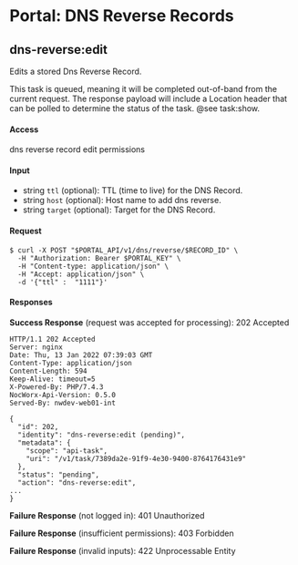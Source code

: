 # Portal: DNS Reverse Records

## dns-reverse:edit
Edits a stored Dns Reverse Record.

This task is queued, meaning it will be completed out-of-band from the current request. The response payload will include a Location header that can be polled to determine the status of the task. @see task:show.

#### Access
dns reverse record edit permissions

#### Input
- string `ttl` (optional): TTL (time to live) for the DNS Record.
- string `host` (optional): Host name to add dns reverse.
- string `target` (optional): Target for the DNS Record.

#### Request
```
$ curl -X POST "$PORTAL_API/v1/dns/reverse/$RECORD_ID" \
  -H "Authorization: Bearer $PORTAL_KEY" \
  -H "Content-type: application/json" \
  -H "Accept: application/json" \
  -d '{"ttl" :  "1111"}'
```

#### Responses
**Success Response** (request was accepted for processing): 202 Accepted
```
HTTP/1.1 202 Accepted
Server: nginx
Date: Thu, 13 Jan 2022 07:39:03 GMT
Content-Type: application/json
Content-Length: 594
Keep-Alive: timeout=5
X-Powered-By: PHP/7.4.3
NocWorx-Api-Version: 0.5.0
Served-By: nwdev-web01-int

{
  "id": 202,
  "identity": "dns-reverse:edit (pending)",
  "metadata": {
    "scope": "api-task",
    "uri": "/v1/task/7389da2e-91f9-4e30-9400-8764176431e9"
  },
  "status": "pending",
  "action": "dns-reverse:edit",
...
}
```

**Failure Response** (not logged in): 401 Unauthorized

**Failure Response** (insufficient permissions): 403 Forbidden

**Failure Response** (invalid inputs): 422 Unprocessable Entity
